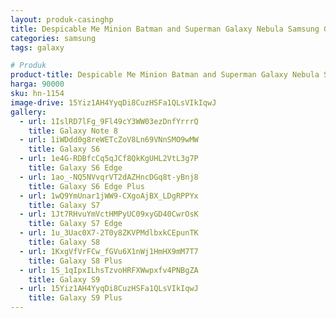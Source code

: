 ```yaml
---
layout: produk-casinghp
title: Despicable Me Minion Batman and Superman Galaxy Nebula Samsung Galaxy S9 Plus Case
categories: samsung
tags: galaxy

# Produk
product-title: Despicable Me Minion Batman and Superman Galaxy Nebula Samsung Galaxy S9 Plus Case
harga: 90000
sku: hn-1154
image-drive: 15Yiz1AH4YyqDi8CuzHSFa1QLsVIkIqwJ
gallery:
  - url: 1IslRD7lFg_9Fl49cY3WW03ezDnfYrrrQ
    title: Galaxy Note 8
  - url: 1iWDdd0g8reWETcZoV8Ln69VNnSMO9wMW
    title: Galaxy S6
  - url: 1e4G-RDBfcCq5qJCf8QkKgUHL2VtL3g7P
    title: Galaxy S6 Edge
  - url: 1ao_-NQ5NVvqrVT2dAZHncDGq8t-yBnj8
    title: Galaxy S6 Edge Plus
  - url: 1wQ9YmUnar1jWW9-CXgoAjBX_LDgRPPYx
    title: Galaxy S7
  - url: 1Jt7RHvuYmVctHMPyUC09xyGD40CwrOsK
    title: Galaxy S7 Edge
  - url: 1u_3Uac0X7-2T0y8ZKVPMdlbxkCEpunTK
    title: Galaxy S8
  - url: 1KxgVfVrFCw_fGVu6X1nWj1HmHX9mM7T7
    title: Galaxy S8 Plus
  - url: 1S_1qIpxILhsTzvoHRFXWwpxfv4PNBgZA
    title: Galaxy S9
  - url: 15Yiz1AH4YyqDi8CuzHSFa1QLsVIkIqwJ
    title: Galaxy S9 Plus
---
```

